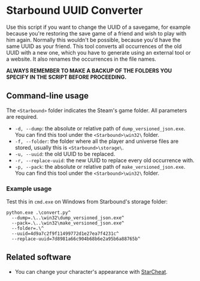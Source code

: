 # Starbound UUID Converter

Use this script if you want to change the UUID of a savegame, for example
because you're restoring the save game of a friend and wish to play with him
again. Normally this wouldn't be possible, because you'd have the same UUID as
your friend. This tool converts all occurrences of the old UUID with a new one,
which you have to generate using an external tool or a website. It also renames
the occurrences in the file names.

**ALWAYS REMEMBER TO MAKE A BACKUP OF THE FOLDERS YOU SPECIFY IN THE SCRIPT
BEFORE PROCEEDING.**

## Command-line usage

The `<Starbound>` folder indicates the Steam's game folder. All parameters are
required.

+ `-d, --dump`: the absolute or relative path of `dump_versioned_json.exe`. You
  can find this tool under the `<Starbound>\win32\` folder.
+ `-f, --folder`: the folder where all the player and universe files are stored,
  usually this is `<Starbound>\storage\`.
+ `-u, --uuid`: the old UUID to be replaced.
+ `-r, --replace-uuid`: the new UUID to replace every old occurrence with.
+ `-p, --pack`: the absolute or relative path of `make_versioned_json.exe`. You
  can find this tool under the `<Starbound>\win32\` folder.

### Example usage

Test this in `cmd.exe` on Windows from Starbound's storage folder:

```
python.exe .\convert.py^
  --dump=.\..\win32\dump_versioned_json.exe^
  --pack=.\..\win32\make_versioned_json.exe^
  --folder=.\^
  --uuid=4d9a7c2f9f11499772d1e27ea7f4231c^
  --replace-uuid=7d8981a66c904b68b6e2a95b6a88765b^
```

## Related software

+ You can change your character's appearance with [StarCheat](https://github.com/wizzomafizzo/starcheat).
